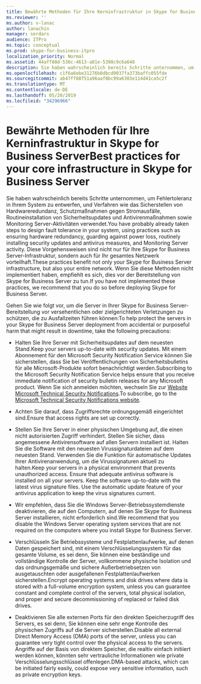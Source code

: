 ```yaml
---
title: Bewährte Methoden für Ihre Kerninfrastruktur in Skype for Business Server
ms.reviewer: ''
ms.author: v-lanac
author: lanachin
manager: serdars
audience: ITPro
ms.topic: conceptual
ms.prod: skype-for-business-itpro
localization_priority: Normal
ms.assetid: 44aff88d-536c-4613-a81e-5398c9c6a648
description: Sie haben wahrscheinlich bereits Schritte unternommen, um Fehlertoleranz in Ihrem System zu entwerfen, und Verfahren wie das Sicherstellen von Hardwareredundanz, Schutzmaßnahmen gegen Stromausfälle, Routineinstallation von Sicherheitsupdates und Antivirenmaßnahmen sowie Monitoring Server-Aktivitäten verwendet. Diese Vorgehensweisen sind nicht nur für Ihre Skype for Business Server-Infrastruktur, sondern auch für Ihr gesamtes Netzwerk vorteilhaft. Wenn Sie diese Methoden nicht implementiert haben, empfiehlt es sich, dies vor der Bereitstellung von Skype for Business Server zu tun.
ms.openlocfilehash: c1f6a6ebe31276b8dbcd9037fa373baffc055fde
ms.sourcegitcommit: ab47ff88f51a96aaf8bc99a6303e114d41ca5c2f
ms.translationtype: MT
ms.contentlocale: de-DE
ms.lasthandoff: 05/20/2019
ms.locfileid: "34296966"
---
```

# <a name="best-practices-for-your-core-infrastructure-in-skype-for-business-server"></a><span data-ttu-id="e7aa3-105">Bewährte Methoden für Ihre Kerninfrastruktur in Skype for Business Server</span><span class="sxs-lookup"><span data-stu-id="e7aa3-105">Best practices for your core infrastructure in Skype for Business Server</span></span>
 
<span data-ttu-id="e7aa3-106">Sie haben wahrscheinlich bereits Schritte unternommen, um Fehlertoleranz in Ihrem System zu entwerfen, und Verfahren wie das Sicherstellen von Hardwareredundanz, Schutzmaßnahmen gegen Stromausfälle, Routineinstallation von Sicherheitsupdates und Antivirenmaßnahmen sowie Monitoring Server-Aktivitäten verwendet.</span><span class="sxs-lookup"><span data-stu-id="e7aa3-106">You have probably already taken steps to design fault tolerance in your system, using practices such as ensuring hardware redundancy, guarding against power loss, routinely installing security updates and antivirus measures, and Monitoring Server activity.</span></span> <span data-ttu-id="e7aa3-107">Diese Vorgehensweisen sind nicht nur für Ihre Skype for Business Server-Infrastruktur, sondern auch für Ihr gesamtes Netzwerk vorteilhaft.</span><span class="sxs-lookup"><span data-stu-id="e7aa3-107">These practices benefit not only your Skype for Business Server infrastructure, but also your entire network.</span></span> <span data-ttu-id="e7aa3-108">Wenn Sie diese Methoden nicht implementiert haben, empfiehlt es sich, dies vor der Bereitstellung von Skype for Business Server zu tun.</span><span class="sxs-lookup"><span data-stu-id="e7aa3-108">If you have not implemented these practices, we recommend that you do so before deploying Skype for Business Server.</span></span>
  
<span data-ttu-id="e7aa3-109">Gehen Sie wie folgt vor, um die Server in Ihrer Skype for Business Server-Bereitstellung vor versehentlichen oder zielgerichteten Verletzungen zu schützen, die zu Ausfallzeiten führen können:</span><span class="sxs-lookup"><span data-stu-id="e7aa3-109">To help protect the servers in your Skype for Business Server deployment from accidental or purposeful harm that might result in downtime, take the following precautions:</span></span>
  
- <span data-ttu-id="e7aa3-110">Halten Sie Ihre Server mit Sicherheitsupdates auf dem neuesten Stand.</span><span class="sxs-lookup"><span data-stu-id="e7aa3-110">Keep your servers up-to-date with security updates.</span></span> <span data-ttu-id="e7aa3-111">Mit einem Abonnement für den Microsoft Security Notification Service können Sie sicherstellen, dass Sie bei Veröffentlichungen von Sicherheitsbulletins für alle Microsoft-Produkte sofort benachrichtigt werden.</span><span class="sxs-lookup"><span data-stu-id="e7aa3-111">Subscribing to the Microsoft Security Notification Service helps ensure that you receive immediate notification of security bulletin releases for any Microsoft product.</span></span> <span data-ttu-id="e7aa3-112">Wenn Sie sich anmelden möchten, wechseln Sie zur [Website Microsoft Technical Security Notifications](https://go.microsoft.com/fwlink/p/?LinkId=145202).</span><span class="sxs-lookup"><span data-stu-id="e7aa3-112">To subscribe, go to the [Microsoft Technical Security Notifications website](https://go.microsoft.com/fwlink/p/?LinkId=145202).</span></span>
    
- <span data-ttu-id="e7aa3-113">Achten Sie darauf, dass Zugriffsrechte ordnungsgemäß eingerichtet sind.</span><span class="sxs-lookup"><span data-stu-id="e7aa3-113">Ensure that access rights are set up correctly.</span></span>
    
- <span data-ttu-id="e7aa3-p104">Stellen Sie Ihre Server in einer physischen Umgebung auf, die einen nicht autorisierten Zugriff verhindert. Stellen Sie sicher, dass angemessene Antivirensoftware auf allen Servern installiert ist. Halten Sie die Software mit den neuesten Virussignaturdateien auf dem neuesten Stand. Verwenden Sie die Funktion für automatische Updates Ihrer Antivirenanwendung, um die Virussignaturen aktuell zu halten.</span><span class="sxs-lookup"><span data-stu-id="e7aa3-p104">Keep your servers in a physical environment that prevents unauthorized access. Ensure that adequate antivirus software is installed on all your servers. Keep the software up-to-date with the latest virus signature files. Use the automatic update feature of your antivirus application to keep the virus signatures current.</span></span>
    
- <span data-ttu-id="e7aa3-118">Wir empfehlen, dass Sie die Windows Server-Betriebssystemdienste deaktivieren, die auf den Computern, auf denen Sie Skype for Business Server installieren, nicht erforderlich sind.</span><span class="sxs-lookup"><span data-stu-id="e7aa3-118">We recommend that you disable the Windows Server operating system services that are not required on the computers where you install Skype for Business Server.</span></span>
    
- <span data-ttu-id="e7aa3-119">Verschlüsseln Sie Betriebssysteme und Festplattenlaufwerke, auf denen Daten gespeichert sind, mit einem Verschlüsselungssystem für das gesamte Volume, es sei denn, Sie können eine beständige und vollständige Kontrolle der Server, vollkommene physische Isolation und das ordnungsgemäße und sichere Außerbetriebsetzen von ausgetauschten oder ausgefallenen Festplattenlaufwerken sicherstellen.</span><span class="sxs-lookup"><span data-stu-id="e7aa3-119">Encrypt operating systems and disk drives where data is stored with a full-volume encryption system, unless you can guarantee constant and complete control of the servers, total physical isolation, and proper and secure decommissioning of replaced or failed disk drives.</span></span>
    
- <span data-ttu-id="e7aa3-120">Deaktivieren Sie alle externen Ports für den direkten Speicherzugriff des Servers, es sei denn, Sie können eine sehr enge Kontrolle des physischen Zugriffs auf die Server sicherstellen.</span><span class="sxs-lookup"><span data-stu-id="e7aa3-120">Disable all external Direct Memory Access (DMA) ports of the server, unless you can guarantee very tight control over the physical access to the servers.</span></span> <span data-ttu-id="e7aa3-121">Angriffe auf der Basis von direktem Speicher, die realtiv einfach initiiert werden können, könnten sehr vertrauliche Informationen wie private Verschlüsselungsschlüssel offenlegen.</span><span class="sxs-lookup"><span data-stu-id="e7aa3-121">DMA-based attacks, which can be initiated fairly easily, could expose very sensitive information, such as private encryption keys.</span></span>
    

